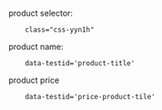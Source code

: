 
product selector:
```
    class="css-yyn1h"
```


product name:
```
    data-testid='product-title'
```


product price
```
    data-testid='price-product-tile'
```